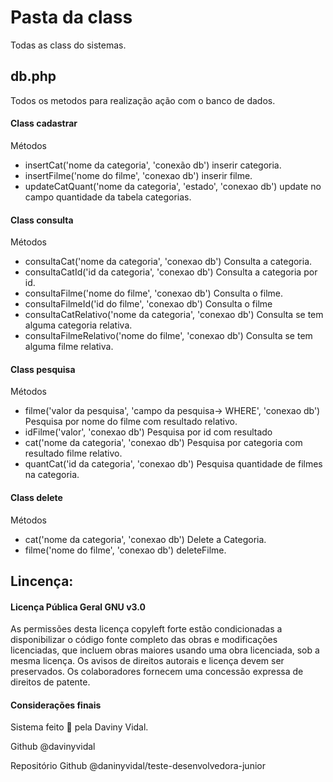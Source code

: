 # Pasta da class

Todas as class do sistemas.

## db.php

Todos os metodos para realização ação com o banco de dados.

#### Class cadastrar

Métodos

* insertCat('nome da categoria', 'conexão db') inserir categoria.
* insertFilme('nome do filme', 'conexao db') inserir filme.
* updateCatQuant('nome da categoria', 'estado', 'conexao db') update no campo quantidade da tabela categorias.

#### Class consulta

Métodos

* consultaCat('nome da categoria', 'conexao db')  Consulta a categoria.
* consultaCatId('id da categoria', 'conexao db')  Consulta a categoria por id.
* consultaFilme('nome do filme', 'conexao db') Consulta o filme.
* consultaFilmeId('id do filme', 'conexao db') Consulta o filme
* consultaCatRelativo('nome da categoria', 'conexao db') Consulta se tem alguma categoria relativa.
* consultaFilmeRelativo('nome do filme', 'conexao db') Consulta se tem alguma filme relativa.


#### Class pesquisa

Métodos

* filme('valor da pesquisa', 'campo da pesquisa-> WHERE', 'conexao db') Pesquisa por nome do filme com resultado relativo.
* idFilme('valor', 'conexao db') Pesquisa por id com resultado
* cat('nome da categoria', 'conexao db') Pesquisa por categoria com resultado filme relativo.
* quantCat('id da categoria', 'conexao db') Pesquisa quantidade de filmes na categoria.


#### Class delete

Métodos

* cat('nome da categoria', 'conexao db') Delete a Categoria.
* filme('nome do filme', 'conexao db') deleteFilme.

## Lincença:

#### Licença Pública Geral GNU v3.0
As permissões desta licença copyleft forte estão condicionadas a disponibilizar o código fonte completo das obras e modificações licenciadas, que incluem obras maiores usando uma obra licenciada, sob a mesma licença. Os avisos de direitos autorais e licença devem ser preservados. Os colaboradores fornecem uma concessão expressa de direitos de patente.

#### Considerações finais
Sistema feito 💜 pela Daviny Vidal.

Github @davinyvidal

Repositório Github @daninyvidal/teste-desenvolvedora-junior
